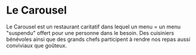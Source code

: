 # Le Carousel

Le Carousel est un restaurant caritatif dans lequel un menu = un menu "suspendu" offert pour une personne dans le besoin. Des cuisiniers bénévoles ainsi que des grands chefs participent à rendre nos repas aussi conviviaux que goûteux.
